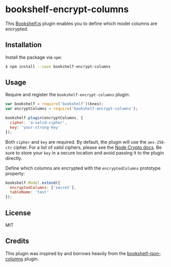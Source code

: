 # bookshelf-encrypt-columns

This [Bookshelf.js](https://github.com/tgriesser/bookshelf) plugin enables you to define which model columns are encrypted.

## Installation

Install the package via `npm`:

```sh
$ npm install --save bookshelf-encrypt-columns
```

## Usage

Require and register the `bookshelf-encrypt-columns` plugin:

```js
var bookshelf = require('bookshelf')(knex);
var encryptColumns = require('bookshelf-encrypt-columns');

bookshelf.plugin(encryptColumns, {
  cipher: 'a-valid-cipher',
  key: 'your-strong-key'
});
```

Both `cipher` and `key` are required. By default, the plugin will use the `aes-256-ctr` cipher. For a list of valid ciphers, please see the [Node Crypto docs](https://nodejs.org/api/crypto.html). Be sure to store your `key` in a secure location and avoid passing it to the plugin directly.

Define which columns are encrypted with the `encryptedColumns` prototype property:

```js
bookshelf.Model.extend({
  encryptedColumns: ['secret'],
  tableName: 'test'
});
```

## License

MIT

## Credits
This plugin was inspired by and borrows heavily from the [bookshelf-json-columns](https://github.com/seegno/bookshelf-json-columns) plugin.
